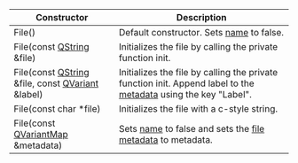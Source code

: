 Constructor | Description
--- | ---
File() | Default constructor. Sets [name](members.md#name) to false.
File(const [QString][QString] &file) | Initializes the file by calling the private function init.
File(const [QString][QString] &file, const [QVariant][QVariant] &label) | Initializes the file by calling the private function init. Append label to the [metadata](members.md#m_metadata) using the key "Label".
File(const char \*file) | Initializes the file with a c-style string.
File(const [QVariantMap][QVariantMap] &metadata) | Sets [name](members.md#name) to false and sets the [file metadata](members.md#m_metadata) to metadata.

<!-- Links -->
[QString]: http://doc.qt.io/qt-5/QString.html "QString"
[QVariant]: http://doc.qt.io/qt-5/qvariant.html "QVariant"
[QVariantMap]: http://doc.qt.io/qt-5/qvariant.html#QVariantMap-typedef "QVariantMap"
